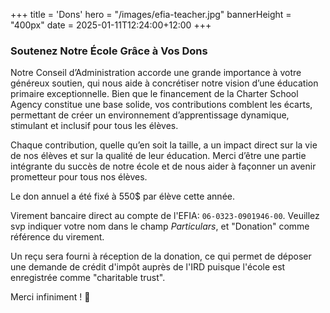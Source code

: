 +++
title = 'Dons'
hero = "/images/efia-teacher.jpg"
bannerHeight = "400px"
date = 2025-01-11T12:24:00+12:00
+++

### Soutenez Notre École Grâce à Vos Dons

Notre Conseil d’Administration accorde une grande importance à votre généreux soutien, qui nous aide à concrétiser notre vision d’une éducation primaire exceptionnelle. Bien que le financement de la Charter School Agency constitue une base solide, vos contributions comblent les écarts, permettant de créer un environnement d’apprentissage dynamique, stimulant et inclusif pour tous les élèves.

Chaque contribution, quelle qu’en soit la taille, a un impact direct sur la vie de nos élèves et sur la qualité de leur éducation. Merci d’être une partie intégrante du succès de notre école et de nous aider à façonner un avenir prometteur pour tous nos élèves.

Le don annuel a été fixé à 550$ par élève cette année.

Virement bancaire direct au compte de l'EFIA: `06-0323-0901946-00`. Veuillez svp indiquer votre nom dans le champ _Particulars_, et "Donation" comme référence du virement.

Un reçu sera fourni à réception de la donation, ce qui permet de déposer une demande de crédit d'impôt auprès de l'IRD puisque l'école est enregistrée comme "charitable trust".

Merci infiniment ! 🙏

